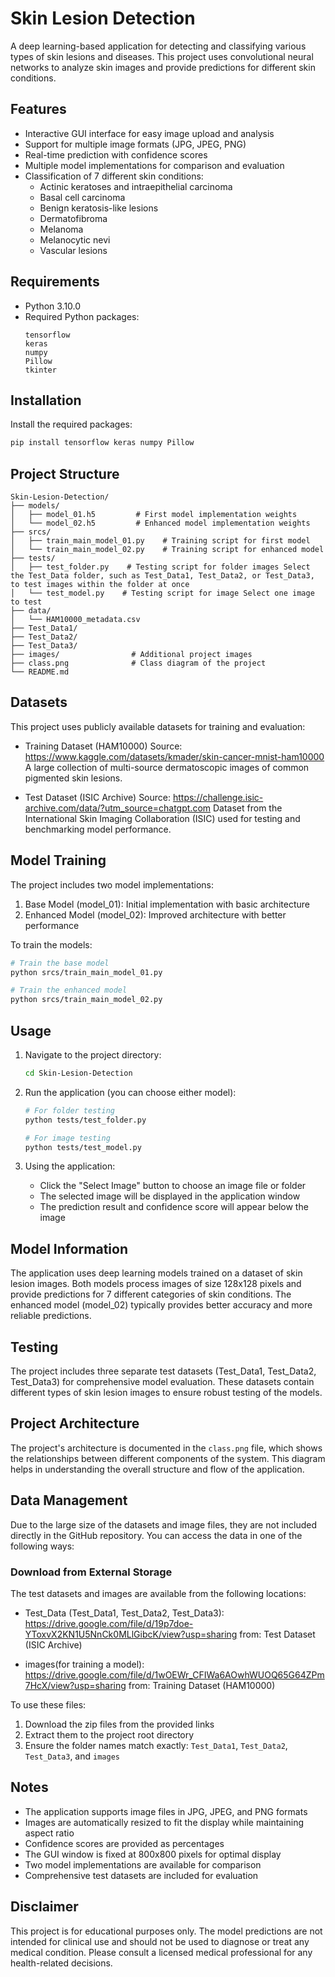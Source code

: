 # Skin Lesion Detection

A deep learning-based application for detecting and classifying various types of skin lesions and diseases. This project uses convolutional neural networks to analyze skin images and provide predictions for different skin conditions.

## Features

- Interactive GUI interface for easy image upload and analysis
- Support for multiple image formats (JPG, JPEG, PNG)
- Real-time prediction with confidence scores
- Multiple model implementations for comparison and evaluation
- Classification of 7 different skin conditions:
  - Actinic keratoses and intraepithelial carcinoma
  - Basal cell carcinoma
  - Benign keratosis-like lesions
  - Dermatofibroma
  - Melanoma
  - Melanocytic nevi
  - Vascular lesions

## Requirements

- Python 3.10.0
- Required Python packages:
  ```
  tensorflow
  keras
  numpy
  Pillow
  tkinter
  ```

## Installation

 Install the required packages:
   ```bash
   pip install tensorflow keras numpy Pillow
   ```

## Project Structure

```
Skin-Lesion-Detection/
├── models/
│   ├── model_01.h5         # First model implementation weights
│   └── model_02.h5         # Enhanced model implementation weights
├── srcs/
│   ├── train_main_model_01.py    # Training script for first model
│   └── train_main_model_02.py    # Training script for enhanced model
├── tests/
│   ├── test_folder.py    # Testing script for folder images Select the Test_Data folder, such as Test_Data1, Test_Data2, or Test_Data3, to test images within the folder at once
│   └── test_model.py    # Testing script for image Select one image to test
├── data/                   
│   └── HAM10000_metadata.csv
├── Test_Data1/          
├── Test_Data2/            
├── Test_Data3/            
├── images/                # Additional project images
├── class.png              # Class diagram of the project
└── README.md
```
## Datasets
This project uses publicly available datasets for training and evaluation:

- Training Dataset (HAM10000)
Source: https://www.kaggle.com/datasets/kmader/skin-cancer-mnist-ham10000 A large collection of multi-source dermatoscopic images of common pigmented skin lesions.


- Test Dataset (ISIC Archive)
Source: https://challenge.isic-archive.com/data/?utm_source=chatgpt.com Dataset from the International Skin Imaging Collaboration (ISIC) used for testing and benchmarking model performance.


## Model Training

The project includes two model implementations:
1. Base Model (model_01): Initial implementation with basic architecture
2. Enhanced Model (model_02): Improved architecture with better performance

To train the models:
```bash
# Train the base model
python srcs/train_main_model_01.py

# Train the enhanced model
python srcs/train_main_model_02.py
```

## Usage

1. Navigate to the project directory:
   ```bash
   cd Skin-Lesion-Detection
   ```

2. Run the application (you can choose either model):
   ```bash
   # For folder testing
   python tests/test_folder.py
   
   # For image testing
   python tests/test_model.py
   ```

3. Using the application:
   - Click the "Select Image" button to choose an image file or folder
   - The selected image will be displayed in the application window
   - The prediction result and confidence score will appear below the image

## Model Information

The application uses deep learning models trained on a dataset of skin lesion images. Both models process images of size 128x128 pixels and provide predictions for 7 different categories of skin conditions. The enhanced model (model_02) typically provides better accuracy and more reliable predictions.

## Testing

The project includes three separate test datasets (Test_Data1, Test_Data2, Test_Data3) for comprehensive model evaluation. These datasets contain different types of skin lesion images to ensure robust testing of the models.

## Project Architecture

The project's architecture is documented in the `class.png` file, which shows the relationships between different components of the system. This diagram helps in understanding the overall structure and flow of the application.

## Data Management

Due to the large size of the datasets and image files, they are not included directly in the GitHub repository. You can access the data in one of the following ways:

### Download from External Storage

The test datasets and images are available from the following locations:
-   Test_Data (Test_Data1, Test_Data2, Test_Data3): https://drive.google.com/file/d/19p7doe-YToxvX2KN1U5NnCk0MLlGibcK/view?usp=sharing from: Test Dataset (ISIC Archive) 

  
- images(for training a model): https://drive.google.com/file/d/1wOEWr_CFIWa6AOwhWUOQ65G64ZPm7HcX/view?usp=sharing from: Training Dataset (HAM10000)

To use these files:
1. Download the zip files from the provided links
2. Extract them to the project root directory
3. Ensure the folder names match exactly: `Test_Data1`, `Test_Data2`, `Test_Data3`, and `images`

## Notes

- The application supports image files in JPG, JPEG, and PNG formats
- Images are automatically resized to fit the display while maintaining aspect ratio
- Confidence scores are provided as percentages
- The GUI window is fixed at 800x800 pixels for optimal display
- Two model implementations are available for comparison
- Comprehensive test datasets are included for evaluation


## Disclaimer

This project is for educational purposes only. The model predictions are not intended for clinical use and should not be used to diagnose or treat any medical condition. Please consult a licensed medical professional for any health-related decisions.
